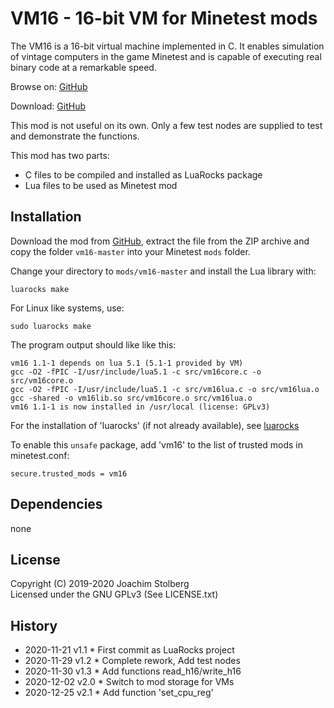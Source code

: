 # VM16 - 16-bit VM for Minetest mods

The VM16 is a 16-bit virtual machine implemented in C. It enables simulation of vintage computers in the game Minetest and is capable of executing real binary code at a remarkable speed.

Browse on: [GitHub](https://github.com/joe7575/vm16)

Download: [GitHub](https://github.com/joe7575/vm16/archive/master.zip)

This mod is not useful on its own. Only a few test nodes are supplied to test and demonstrate the functions.

This mod has two parts:

- C files to be compiled and installed as LuaRocks package
- Lua files to be used as Minetest mod


## Installation

Download the mod from [GitHub](https://github.com/joe7575/vm16/archive/master.zip), extract the file from the ZIP archive and copy the folder `vm16-master` into your Minetest `mods` folder.

Change your directory  to `mods/vm16-master` and install the Lua library with:

```
luarocks make
```

For Linux like systems, use:

```
sudo luarocks make
```

The program output should like like this:

```
vm16 1.1-1 depends on lua 5.1 (5.1-1 provided by VM)
gcc -O2 -fPIC -I/usr/include/lua5.1 -c src/vm16core.c -o src/vm16core.o
gcc -O2 -fPIC -I/usr/include/lua5.1 -c src/vm16lua.c -o src/vm16lua.o
gcc -shared -o vm16lib.so src/vm16core.o src/vm16lua.o
vm16 1.1-1 is now installed in /usr/local (license: GPLv3) 
```

For the installation of 'luarocks' (if not already available), see [luarocks](https://luarocks.org/)



To enable this `unsafe` package, add 'vm16' to the list of trusted mods in minetest.conf:

```
secure.trusted_mods = vm16
```



## Dependencies

none



## License

Copyright (C) 2019-2020 Joachim Stolberg  
Licensed under the GNU GPLv3   (See LICENSE.txt)



## History

- 2020-11-21  v1.1  * First commit as LuaRocks project
- 2020-11-29  v1.2  * Complete rework, Add test nodes
- 2020-11-30  v1.3  * Add functions read_h16/write_h16
- 2020-12-02  v2.0  * Switch to mod storage for VMs
- 2020-12-25  v2.1  * Add function 'set_cpu_reg'



